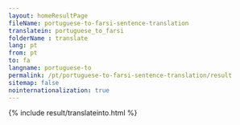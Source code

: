 ```yaml
---
layout: homeResultPage
fileName: portuguese-to-farsi-sentence-translation
translatein: portuguese_to_farsi
folderName : translate
lang: pt
from: pt
to: fa
langname: portuguese-to
permalink: /pt/portuguese-to-farsi-sentence-translation/result
sitemap: false
nointernationalization: true
---
```

{% include result/translateinto.html %}

<script src="/js/result/translation.js" data-foldername="{{page.folderName}}" data-lang="{{page.lang}}"></script>
